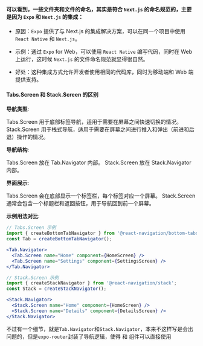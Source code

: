 #### 可以看到，一些文件夹和文件的命名，其实是符合 `Next.js` 的命名规范的，主要是因为 `Expo` 和 `Next.js` 的集成：

- 原因：`Expo` 提供了与 Next.js 的集成解决方案，可以在同一个项目中使用 `React Native` 和 `Next.js`。

- 示例：通过 `Expo` for Web，可以使用 `React Native` 编写代码，同时在 Web 上运行，这时候 `Next.js` 的文件命名规范就显得很自然。

- 好处：这种集成方式允许开发者使用相同的代码库，同时为移动端和 Web 端提供支持。



#### Tabs.Screen 和 Stack.Screen 的区别

**导航类型**:

Tabs.Screen 用于底部标签导航，适用于需要在屏幕之间快速切换的情况。
Stack.Screen 用于栈式导航，适用于需要在屏幕之间进行推入和弹出（前进和后退）操作的情况。

**导航结构**:

Tabs.Screen 放在 Tab.Navigator 内部。
Stack.Screen 放在 Stack.Navigator 内部。

**界面展示**:

Tabs.Screen 会在底部显示一个标签栏，每个标签对应一个屏幕。
Stack.Screen 通常会包含一个标题栏和返回按钮，用于导航回到前一个屏幕。

**示例用法对比**:

```jsx
// Tabs.Screen 示例
import { createBottomTabNavigator } from '@react-navigation/bottom-tabs';
const Tab = createBottomTabNavigator();

<Tab.Navigator>
  <Tab.Screen name="Home" component={HomeScreen} />
  <Tab.Screen name="Settings" component={SettingsScreen} />
</Tab.Navigator>
```

```jsx
// Stack.Screen 示例
import { createStackNavigator } from '@react-navigation/stack';
const Stack = createStackNavigator();

<Stack.Navigator>
  <Stack.Screen name="Home" component={HomeScreen} />
  <Stack.Screen name="Details" component={DetailsScreen} />
</Stack.Navigator>
```

不过有一个细节，就是`Tab.Navigator`和`Stack.Navigator`，本来不这样写是会出问题的，但是`expo-router`封装了导航逻辑，使得<Stack> 和 <Tabs> 组件可以直接使用
